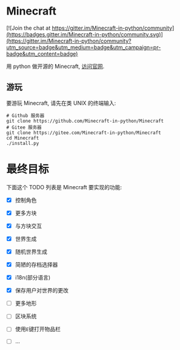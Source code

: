 # Minecraft

[![Join the chat at https://gitter.im/Minecraft-in-python/community](https://badges.gitter.im/Minecraft-in-python/community.svg)](https://gitter.im/Minecraft-in-python/community?utm_source=badge&utm_medium=badge&utm_campaign=pr-badge&utm_content=badge)

用 python 做开源的 Minecraft, [访问官网](https://minecraft-in-python.github.io).

## 游玩
要游玩 Minecraft, 请先在类 UNIX 的终端输入:
```shell
# Github 服务器
git clone https://github.com/Minecraft-in-python/Minecraft
# Gitee 服务器
git clone https://gitee.com/Minecraft-in-python/Minecraft
cd Minecraft
./install.py
```

# 最终目标
下面这个 TODO 列表是 Minecraft 要实现的功能:

- [x] 控制角色
- [x] 更多方块
- [x] 与方块交互
- [x] 世界生成
- [x] 随机世界生成
- [x] 简陋的存档选择器
- [x] i18n(部分语言)
- [x] 保存用户对世界的更改
- [ ] 更多地形
- [ ] 区块系统
- [ ] 使用`E`键打开物品栏
- [ ] ...

